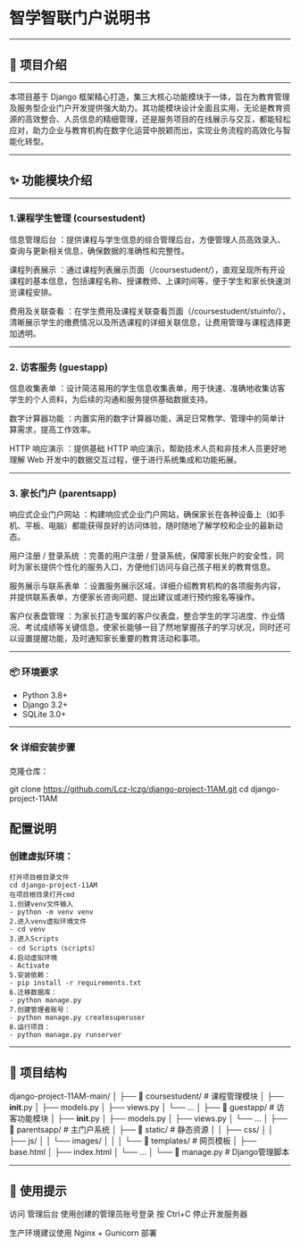 <!-- by 梁超哲 -->
# 智学智联门户说明书
---
## 🧾 项目介绍
---
本项目基于 Django 框架精心打造，集三大核心功能模块于一体，旨在为教育管理及服务型企业门户开发提供强大助力。其功能模块设计全面且实用，无论是教育资源的高效整合、人员信息的精细管理，还是服务项目的在线展示与交互，都能轻松应对，助力企业与教育机构在数字化运营中脱颖而出，实现业务流程的高效化与智能化转型。


---
## ✨ 功能模块介绍
---
### 1.课程学生管理 (coursestudent)
信息管理后台 ：提供课程与学生信息的综合管理后台，方便管理人员高效录入、查询与更新相关信息，确保数据的准确性和完整性。

课程列表展示 ：通过课程列表展示页面（/coursestudent/），直观呈现所有开设课程的基本信息，包括课程名称、授课教师、上课时间等，便于学生和家长快速浏览课程安排。

费用及关联查看 ：在学生费用及课程关联查看页面（/coursestudent/stuinfo/），清晰展示学生的缴费情况以及所选课程的详细关联信息，让费用管理与课程选择更加透明。

---
### 2. 访客服务 (guestapp)

信息收集表单 ：设计简洁易用的学生信息收集表单，用于快速、准确地收集访客学生的个人资料，为后续的沟通和服务提供基础数据支持。

数字计算器功能 ：内置实用的数字计算器功能，满足日常教学、管理中的简单计算需求，提高工作效率。

HTTP 响应演示 ：提供基础 HTTP 响应演示，帮助技术人员和非技术人员更好地理解 Web 开发中的数据交互过程，便于进行系统集成和功能拓展。

---
### 3. 家长门户 (parentsapp)
响应式企业门户网站 ：构建响应式企业门户网站，确保家长在各种设备上（如手机、平板、电脑）都能获得良好的访问体验，随时随地了解学校和企业的最新动态。

用户注册 / 登录系统 ：完善的用户注册 / 登录系统，保障家长账户的安全性，同时为家长提供个性化的服务入口，方便他们访问与自己孩子相关的教育信息。

服务展示与联系表单 ：设置服务展示区域，详细介绍教育机构的各项服务内容，并提供联系表单，方便家长咨询问题、提出建议或进行预约报名等操作。

客户仪表盘管理 ：为家长打造专属的客户仪表盘，整合学生的学习进度、作业情况、考试成绩等关键信息，使家长能够一目了然地掌握孩子的学习状况，同时还可以设置提醒功能，及时通知家长重要的教育活动和事项。
<!-- by 梁超哲 -->
---
<!-- by 吴和师 -->
### 📦 环境要求

- Python 3.8+
- Django 3.2+
- SQLite 3.0+
------



### 🛠️ 详细安装步骤
克隆仓库：


git clone https://github.com/Lcz-lczg/django-project-11AM.git
cd django-project-11AM

## 配置说明
### 创建虚拟环境：
```
打开项目根目录文件
cd django-project-11AM
在项目根目录打开cmd
1.创建venv文件输入
- python -m venv venv
2.进入venv虚拟环境文件
- cd venv
3.进入Scripts 
- cd Scripts（scripts）
4.启动虚拟环境 
- Activate
5.安装依赖：
- pip install -r requirements.txt
6.迁移数据库：
- python manage.py 
7.创建管理者账号：
- python manage.py createsuperuser
8.运行项目：
- python manage.py runserver
```
------

<!-- by 黄新浪 -->

## 📁 项目结构

django-project-11AM-main/
│
├── 📁 coursestudent/        # 课程管理模块
│   ├── __init__.py
│   ├── models.py
│   ├── views.py
│   └── ...
│
├── 📁 guestapp/             # 访客功能模块
│   ├── __init__.py
│   ├── models.py
│   ├── views.py
│   └── ...
│
├── 📁 parentsapp/            # 主门户系统
│   ├── 📁 static/            # 静态资源
│   │   ├── css/
│   │   ├── js/
│   │   └── images/
│   │
│   └── 📁 templates/         # 网页模板
│       ├── base.html
│       ├── index.html
│       └── ...
│
└── 📜 manage.py          # Django管理脚本

---

## 🚀 使用提示
访问 管理后台 使用创建的管理员账号登录
按 Ctrl+C 停止开发服务器

生产环境建议使用 Nginx + Gunicorn 部署
<!-- by 吴和师 -->


